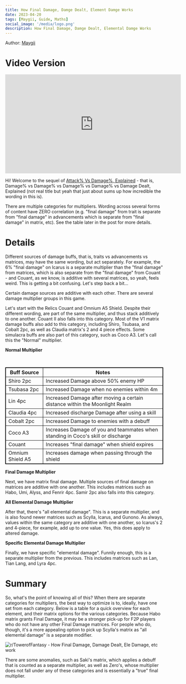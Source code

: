 ```yaml
---
title: How Final Damage, Damge Dealt, Element Damge Works
date: 2023-04-20
tags: [Maygii, Guide, Maths]
social_image: '/media/logo.png'
description: How Final Damage, Damge Dealt, Elemental Damge Works
---
```

Author: [Maygii](https://maygi.carrd.co/)


Video Version
=============

<iframe width="560" height="315" src="https://www.youtube.com/embed/xuASkhwWTLg" title="YouTube video player" frameborder="0" allow="accelerometer; autoplay; clipboard-write; encrypted-media; gyroscope; picture-in-picture; web-share" allowfullscreen></iframe>

Hi! Welcome to the sequel of [Attack% Vs Damage%, Explained](http://hykroslobby.com/guides/attack_vs_damage/) - that is, Damage% vs Damage% vs Damage% vs Damage% vs Damage Dealt, Explained (not real title but yeah that just about sums up how incredible the wording in this is).

There are multiple categories for multipliers. Wording across several forms of content have ZERO correlation (e.g. "final damage" from trait is separate from "final damage" in advancements which is separate from "final damage" in matrix, etc). See the table later in the post for more details.

Details
=======

Different sources of damage buffs, that is, traits vs advancements vs matrices, may have the same wording, but act separately. For example, the 6% "final damage" on Icarus is a separate multiplier than the "final damage" from matrices, which is also separate from the "final damage" from Couant - and Couant, as we know, is additive with several matrices, so yeah, feels weird. This is getting a bit confusing. Let's step back a bit...

Certain damage sources are additive with each other. There are several damage multiplier groups in this game.

Let's start with the Relics Couant and Omnium A5 Shield. Despite their different wording, are part of the same multiplier, and thus stack additively to one another. Couant II also falls into this category. Most of the V1 matrix damage buffs also add to this category, including Shiro, Tsubasa, and Cobalt 2pc, as well as Claudia matrix's 2 and 4 piece effects. Some simulacra buffs are also part of this category, such as Coco A3. Let's call this the "Normal" multiplier.

**Normal Multiplier**

</br>

<style>
table {
    border-collapse: collapse;
}
table, th, td {
   border: 1.5px solid black;
}
blockquote {
    border-left: solid blue;
    padding-left: 10px;
}
</style>

| Buff Source | Notes |
| --- | --- |
| Shiro 2pc | Increased Damage above 50% enemy HP |
| Tsubasa 2pc | Increased Damage when no enemies within 4m |
| Lin 4pc | Increased Damage after moving a certain distance within the Moonlight Realm |
| Claudia 4pc | Increased discharge Damage after using a skill |
| Cobalt 2pc | Increased Damage to enemies with a debuff |
| Coco A3 | Increases Damage of you and teammates when standing in Coco's skill or discharge |
| Couant | Increases "final damage" when shield expires |
| Omnium Shield A5 | Increases damage when passing through the shield |

**Final Damage Multiplier**

Next, we have matrix final damage. Multiple sources of final damage on matrices are additive with one another. This includes matrices such as Habo, Umi, Alyss, and Fenrir 4pc. Samir 2pc also falls into this category.

**All Elemental Damage Multiplier**

After that, there's "all elemental damage". This is a separate multiplier, and is also found newer matrices such as Scylla, Icarus, and Gunono. As always, values within the same category are additive with one another, so Icarus's 2 and 4-piece, for example, add up to one value. Yes, this does apply to altered damage.

**Specific Elemental Damage Multiplier**

Finally, we have specific "elemental damage". Funnily enough, this is a separate multiplier from the previous. This includes matrices such as Lan, Tian Lang, and Lyra 4pc.

Summary
=======

So, what's the point of knowing all of this? When there are separate categories for multipliers, the best way to optimize is to, ideally, have one set from each category. Below is a table for a quick overview for each element, and their matrix options for the various categories. Because Habo matrix grants Final Damage, it may be a stronger pick-up for F2P players who do not have any other Final Damage matrices. For people who do, though, it's a more appealing option to pick up Scylla's matrix as "all elemental damage" is a separate modifier.



![r/TowerofFantasy - How Final Damage, Damage Dealt, Ele Damage, etc work](https://preview.redd.it/how-final-Damage-Damage-dealt-ele-Damage-etc-work-v0-rdydaqd1d1va1.png?width=1813&format=png&auto=webp&s=a3cf7aab30b1fd8e75ee75ddb5776b672270987f)



There are some anomalies, such as Saki's matrix, which applies a debuff that is counted as a separate multiplier, as well as Zero's, whose multiplier does not fall under any of these categories and is essentially a "true" final multiplier.